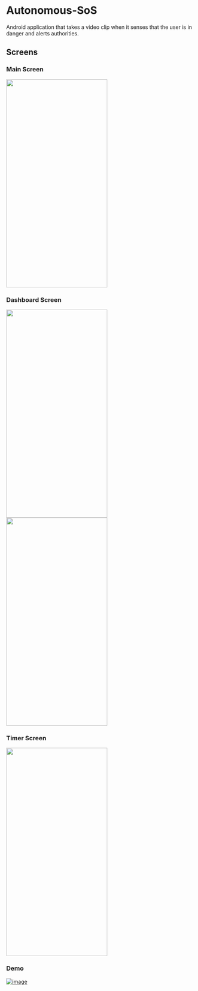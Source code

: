 # Autonomous-SoS
Android application that takes a video clip when it senses that the user is in danger and alerts authorities.

## Screens

### Main Screen

<img src="https://user-images.githubusercontent.com/30159212/131123523-644ab02e-3169-4466-8380-a8ad99234e05.png" width="270" height="555">

### Dashboard Screen

<div>
  <img src="https://user-images.githubusercontent.com/30159212/131123553-764b3c39-bbd2-49dd-89c5-4145e0c42442.png" width="270" height="555">
  <img src="https://user-images.githubusercontent.com/30159212/131123562-7c24f9d3-060a-45fc-a8e1-bfa3d5aa3d72.png" width="270" height="555">
</div>

### Timer Screen
<img src="https://user-images.githubusercontent.com/30159212/131123587-9ecbdb3a-bc6f-4e83-bf5a-75715ccd90dd.png" width="270" height="555">

### Demo
[![image](https://user-images.githubusercontent.com/30159212/131124385-99ae51ae-f373-4d03-8390-222bd79efc34.jpg)](https://www.youtube.com/watch?v=G2nxI3zIBCY)
